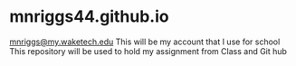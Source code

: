 # mnriggs44.github.io
mnriggs@my.waketech.edu
This will be my account that I use for school
This repository will be used to hold my assignment from Class and Git hub
